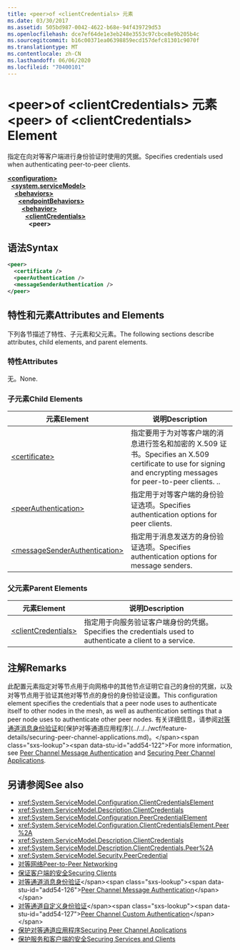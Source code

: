 ```yaml
---
title: <peer>of <clientCredentials> 元素
ms.date: 03/30/2017
ms.assetid: 505bd987-0042-4622-b68e-94f439729d53
ms.openlocfilehash: dce7ef64de1e3eb248e3553c97cbce8e9b205b4c
ms.sourcegitcommit: b16c00371ea06398859ecd157defc81301c9070f
ms.translationtype: MT
ms.contentlocale: zh-CN
ms.lasthandoff: 06/06/2020
ms.locfileid: "70400101"
---
```

# <a name="peer-of-clientcredentials-element"></a><span data-ttu-id="add54-102">\<peer>of \<clientCredentials> 元素</span><span class="sxs-lookup"><span data-stu-id="add54-102">\<peer> of \<clientCredentials> Element</span></span>
<span data-ttu-id="add54-103">指定在向对等客户端进行身份验证时使用的凭据。</span><span class="sxs-lookup"><span data-stu-id="add54-103">Specifies credentials used when authenticating peer-to-peer clients.</span></span>  
  
[**\<configuration>**](../configuration-element.md)\
&nbsp;&nbsp;[**\<system.serviceModel>**](system-servicemodel.md)\
&nbsp;&nbsp;&nbsp;&nbsp;[**\<behaviors>**](behaviors.md)\
&nbsp;&nbsp;&nbsp;&nbsp;&nbsp;&nbsp;[**\<endpointBehaviors>**](endpointbehaviors.md)\
&nbsp;&nbsp;&nbsp;&nbsp;&nbsp;&nbsp;&nbsp;&nbsp;[**\<behavior>**](behavior-of-endpointbehaviors.md)\
&nbsp;&nbsp;&nbsp;&nbsp;&nbsp;&nbsp;&nbsp;&nbsp;&nbsp;&nbsp;[**\<clientCredentials>**](clientcredentials.md)\
&nbsp;&nbsp;&nbsp;&nbsp;&nbsp;&nbsp;&nbsp;&nbsp;&nbsp;&nbsp;&nbsp;&nbsp;**\<peer>**  
  
## <a name="syntax"></a><span data-ttu-id="add54-104">语法</span><span class="sxs-lookup"><span data-stu-id="add54-104">Syntax</span></span>  
  
```xml  
<peer>
  <certificate />
  <peerAuthentication />
  <messageSenderAuthentication />
</peer>
```  
  
## <a name="attributes-and-elements"></a><span data-ttu-id="add54-105">特性和元素</span><span class="sxs-lookup"><span data-stu-id="add54-105">Attributes and Elements</span></span>  
 <span data-ttu-id="add54-106">下列各节描述了特性、子元素和父元素。</span><span class="sxs-lookup"><span data-stu-id="add54-106">The following sections describe attributes, child elements, and parent elements.</span></span>  
  
### <a name="attributes"></a><span data-ttu-id="add54-107">特性</span><span class="sxs-lookup"><span data-stu-id="add54-107">Attributes</span></span>  
 <span data-ttu-id="add54-108">无。</span><span class="sxs-lookup"><span data-stu-id="add54-108">None.</span></span>  
  
### <a name="child-elements"></a><span data-ttu-id="add54-109">子元素</span><span class="sxs-lookup"><span data-stu-id="add54-109">Child Elements</span></span>  
  
|<span data-ttu-id="add54-110">元素</span><span class="sxs-lookup"><span data-stu-id="add54-110">Element</span></span>|<span data-ttu-id="add54-111">说明</span><span class="sxs-lookup"><span data-stu-id="add54-111">Description</span></span>|  
|-------------|-----------------|  
|[\<certificate>](certificate-element.md)|<span data-ttu-id="add54-112">指定要用于为对等客户端的消息进行签名和加密的 X.509 证书。</span><span class="sxs-lookup"><span data-stu-id="add54-112">Specifies an X.509 certificate to use for signing and encrypting messages for peer-to-peer clients.</span></span> <span data-ttu-id="add54-113">.</span><span class="sxs-lookup"><span data-stu-id="add54-113">.</span></span>|  
|[\<peerAuthentication>](peerauthentication-element.md)|<span data-ttu-id="add54-114">指定用于对等客户端的身份验证选项。</span><span class="sxs-lookup"><span data-stu-id="add54-114">Specifies authentication options for peer clients.</span></span>|  
|[\<messageSenderAuthentication>](messagesenderauthentication-element.md)|<span data-ttu-id="add54-115">指定用于消息发送方的身份验证选项。</span><span class="sxs-lookup"><span data-stu-id="add54-115">Specifies authentication options for message senders.</span></span>|  
  
### <a name="parent-elements"></a><span data-ttu-id="add54-116">父元素</span><span class="sxs-lookup"><span data-stu-id="add54-116">Parent Elements</span></span>  
  
|<span data-ttu-id="add54-117">元素</span><span class="sxs-lookup"><span data-stu-id="add54-117">Element</span></span>|<span data-ttu-id="add54-118">说明</span><span class="sxs-lookup"><span data-stu-id="add54-118">Description</span></span>|  
|-------------|-----------------|  
|[\<clientCredentials>](clientcredentials.md)|<span data-ttu-id="add54-119">指定用于向服务验证客户端身份的凭据。</span><span class="sxs-lookup"><span data-stu-id="add54-119">Specifies the credentials used to authenticate a client to a service.</span></span>|  
  
## <a name="remarks"></a><span data-ttu-id="add54-120">注解</span><span class="sxs-lookup"><span data-stu-id="add54-120">Remarks</span></span>  
 <span data-ttu-id="add54-121">此配置元素指定对等节点用于向网格中的其他节点证明它自己的身份的凭据，以及对等节点用于验证其他对等节点的身份的身份验证设置。</span><span class="sxs-lookup"><span data-stu-id="add54-121">This configuration element specifies the credentials that a peer node uses to authenticate itself to other nodes in the mesh, as well as authentication settings that a peer node uses to authenticate other peer nodes.</span></span> <span data-ttu-id="add54-122">有关详细信息，请参阅[对等通道消息身份验证](https://docs.microsoft.com/previous-versions/dotnet/netframework-3.5/aa967730(v=vs.90))和[保护对等通道应用程序](../../../wcf/feature-details/securing-peer-channel-applications.md)。</span><span class="sxs-lookup"><span data-stu-id="add54-122">For more information, see [Peer Channel Message Authentication](https://docs.microsoft.com/previous-versions/dotnet/netframework-3.5/aa967730(v=vs.90)) and [Securing Peer Channel Applications](../../../wcf/feature-details/securing-peer-channel-applications.md).</span></span>  
  
## <a name="see-also"></a><span data-ttu-id="add54-123">另请参阅</span><span class="sxs-lookup"><span data-stu-id="add54-123">See also</span></span>

- <xref:System.ServiceModel.Configuration.ClientCredentialsElement>
- <xref:System.ServiceModel.Description.ClientCredentials>
- <xref:System.ServiceModel.Configuration.PeerCredentialElement>
- <xref:System.ServiceModel.Configuration.ClientCredentialsElement.Peer%2A>
- <xref:System.ServiceModel.Description.ClientCredentials>
- <xref:System.ServiceModel.Description.ClientCredentials.Peer%2A>
- <xref:System.ServiceModel.Security.PeerCredential>
- [<span data-ttu-id="add54-124">对等网络</span><span class="sxs-lookup"><span data-stu-id="add54-124">Peer-to-Peer Networking</span></span>](../../../wcf/feature-details/peer-to-peer-networking.md)
- [<span data-ttu-id="add54-125">保证客户端的安全</span><span class="sxs-lookup"><span data-stu-id="add54-125">Securing Clients</span></span>](../../../wcf/securing-clients.md)
- <span data-ttu-id="add54-126">[对等通道消息身份验证](https://docs.microsoft.com/previous-versions/dotnet/netframework-3.5/aa967730(v=vs.90))</span><span class="sxs-lookup"><span data-stu-id="add54-126">[Peer Channel Message Authentication](https://docs.microsoft.com/previous-versions/dotnet/netframework-3.5/aa967730(v=vs.90))</span></span>
- <span data-ttu-id="add54-127">[对等通道自定义身份验证](https://docs.microsoft.com/previous-versions/dotnet/netframework-3.5/ms751447(v=vs.90))</span><span class="sxs-lookup"><span data-stu-id="add54-127">[Peer Channel Custom Authentication](https://docs.microsoft.com/previous-versions/dotnet/netframework-3.5/ms751447(v=vs.90))</span></span>
- [<span data-ttu-id="add54-128">保护对等通道应用程序</span><span class="sxs-lookup"><span data-stu-id="add54-128">Securing Peer Channel Applications</span></span>](../../../wcf/feature-details/securing-peer-channel-applications.md)
- [<span data-ttu-id="add54-129">保护服务和客户端的安全</span><span class="sxs-lookup"><span data-stu-id="add54-129">Securing Services and Clients</span></span>](../../../wcf/feature-details/securing-services-and-clients.md)
